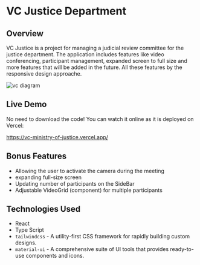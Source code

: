 # VC Justice Department 

## Overview
VC Justice is a project for managing a judicial review committee for the justice department. 
The application includes features like video conferencing, participant management, expanded screen to full size and more features that will be added in the future. 
All these features by the responsive design approache.

 
![vc diagram](https://github.com/rcanaan/vc-justice/assets/58044154/9fed4b22-d4e7-42d6-8be0-a6380d5c996f)



## Live Demo
No need to download the code! You can watch it online as it is deployed on Vercel:

https://vc-ministry-of-justice.vercel.app/


## Bonus Features 
- Allowing the user to activate the camera during the meeting
- expanding full-size screen
- Updating number of participants on the SideBar
- Adjustable VideoGrid (component) for multiple participants



## Technologies Used
- React 
- Type Script
- `tailwindcss` - A utility-first CSS framework for rapidly building custom designs.
- `material-ui` - A comprehensive suite of UI tools that provides ready-to-use components and icons.
